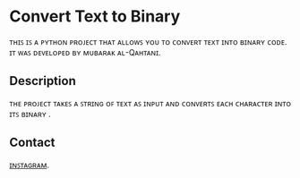 

# Convert Text to Binary

ᴛʜɪꜱ ɪꜱ ᴀ ᴘʏᴛʜᴏɴ ᴘʀᴏᴊᴇᴄᴛ ᴛʜᴀᴛ ᴀʟʟᴏᴡꜱ ʏᴏᴜ ᴛᴏ ᴄᴏɴᴠᴇʀᴛ ᴛᴇxᴛ ɪɴᴛᴏ ʙɪɴᴀʀʏ ᴄᴏᴅᴇ. ɪᴛ ᴡᴀꜱ ᴅᴇᴠᴇʟᴏᴘᴇᴅ ʙʏ ᴍᴜʙᴀʀᴀᴋ ᴀʟ-Qᴀʜᴛᴀɴɪ.

## Description

ᴛʜᴇ ᴘʀᴏᴊᴇᴄᴛ ᴛᴀᴋᴇꜱ ᴀ ꜱᴛʀɪɴɢ ᴏꜰ ᴛᴇxᴛ ᴀꜱ ɪɴᴘᴜᴛ ᴀɴᴅ ᴄᴏɴᴠᴇʀᴛꜱ ᴇᴀᴄʜ ᴄʜᴀʀᴀᴄᴛᴇʀ ɪɴᴛᴏ ɪᴛꜱ ʙɪɴᴀʀʏ .


## Contact


[ɪɴꜱᴛᴀɢʀᴀᴍ](https://www.instagram.com/alfzc).

